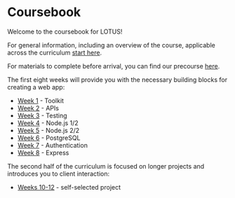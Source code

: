 # Coursebook

Welcome to the coursebook for LOTUS!

For general information, including an overview of the course, applicable across the curriculum [start here](general/README.md).

For materials to complete before arrival, you can find our precourse [here](precourse/README.md).

The first eight weeks will provide you with the necessary building blocks for creating a web app:
* [Week 1](week-1/README.md) - Toolkit
* [Week 2](week-2/README.md) - APIs
* [Week 3](week-3/README.md) - Testing
* [Week 4](week-4/README.md) - Node.js 1/2
* [Week 5](week-5/README.md) - Node.js 2/2
* [Week 6](week-6/README.md) - PostgreSQL
* [Week 7](week-7/README.md) - Authentication
* [Week 8](week-8/README.md) - Express

The second half of the curriculum is focused on longer projects and introduces you to client interaction:
+ [Weeks 10-12](./weeks-10-12) - self-selected project
